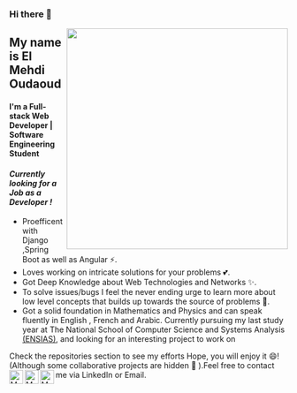 
### Hi there 👋

[<img align="right" width="400" src="https://github-readme-stats.vercel.app/api?username=Elcaveman&show_icons=true"/>](https://github.com/Elcaveman/)

<!--<a href="channel">
  <img align="left" alt="Mehdi's YouTube" width="15px" src="https://cdn.jsdelivr.net/npm/simple-icons@3.2.0/icons/youtube.svg" />
</a>
-->



## My name is El Mehdi Oudaoud
#### I'm a Full-stack Web Developer | Software Engineering Student
#### *Currently looking for a Job as a Developer !*
- Proefficent with Django ,Spring Boot as well as Angular ⚡.
- Loves working on intricate solutions for your problems 💕.
- Got Deep Knowledge about Web Technologies and Networks ✨.
- To solve issues/bugs I feel the never ending urge to learn more about low level concepts that builds up towards the source of problems 🤔.
- Got a solid foundation in Mathematics and Physics and can speak fluently in English , French and Arabic.
Currently pursuing my last study year at The National School of Computer Science and Systems Analysis [(ENSIAS)](http://ensias.um5.ac.ma/), and looking for an interesting project to work on

<!--**To know more:**  [Website](website), [LinkedIn](linkedin, [Email](email)-->

Check the repositories section to see my efforts Hope, you will enjoy it 😄! (Although some collaborative projects are hidden 🤫 ).Feel free to contact me via LinkedIn or Email.
<a href="mailto:02.oudaoud@gmail.com?subject=[GitHub-Elcaveman]%20Thanks%20for%20checking%20my%20profil%20😊">
  <img align="left" alt="Mehdi's Email" width="25px" src="https://cdn-icons-png.flaticon.com/512/1033/1033942.png"/>
</a>
<a href="https://www.linkedin.com/in/el-mehdi-oudaoud-b796001a1/" target="_blank">
  <img align="left" alt="Mehdi's Linkdin" width="25px" src="https://cdn-icons-png.flaticon.com/512/145/145807.png"/>
</a>
<a href="https://github.com/Elcaveman/" target="_blank">
  <img align="left" alt="Mehdi's Github" width="25px" src="https://cdn-icons-png.flaticon.com/512/733/733553.png" />
</a>
<!-- make sure to check the icons creators at flaticon.com 
"https://www.flaticon.com/fr/auteurs/smashicons" : Email icon
"https://www.freepik.com" : Linkdin icon
"https://www.flaticon.com/fr/auteurs/pixel-perfect" : Github Icon-->
